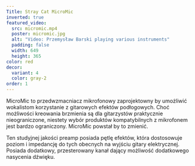 ```yaml
---
Title: Stray Cat MicroMic
inverted: true
featured_video:
  src: micromic.mp4
  poster: micromic.jpg
  alt: "Video: Przemysław Barski playing various instruments"
  padding: false
  width: 649
  height: 365
color: red
decor:
  variant: 4
  color: gray-2
order: 1
---
```


MicroMic to przedwzmacniacz mikrofonowy zaprojektowny by umożliwić wokalistom korzystanie z gitarowych efektów podłogowych. Choć możliwości kreowania brzmienia są dla gitarzystów praktycznie nieograniczone, niestety wybór produktów kompatybilnych z mikrofonem jest bardzo ograniczony. MicroMic powstał by to zmienić.

Ten studyjnej jakości preamp posiada pętlę efektów, która dostosowuje poziom i impedancję do tych obecnych na wyjściu gitary elektrycznej. Posiada dodatkowy, przesterowany kanał dający możliwość dodatkowego nasycenia dźwięku.
